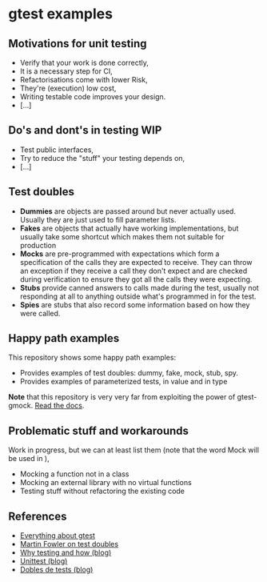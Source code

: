 # gtest examples

## Motivations for unit testing
 - Verify that your work is done correctly,
 - It is a necessary step for CI,
 - Refactorisations come with lower Risk,
 - They're (execution) low cost,  
 - Writing testable code improves your design.
 - [...]

## Do's and dont's in testing **WIP**
 - Test public interfaces,
 - Try to reduce the "stuff" your testing depends on,
 - [...]

## Test doubles
 - **Dummies** are objects are passed around but never actually used. 
               Usually they are just used to fill parameter lists.
 - **Fakes** are objects that actually have working implementations, 
             but usually take some shortcut which makes them not 
             suitable for production 
 - **Mocks** are pre-programmed with expectations which form a 
             specification of the calls they are expected to receive. 
             They can throw an exception if they receive a call they 
             don't expect and are checked during verification to ensure 
             they got all the calls they were expecting.
 - **Stubs** provide canned answers to calls made during the test, usually not 
             responding at all to anything outside what's programmed in 
             for the test.
 - **Spies** are stubs that also record some information based on how they 
             were called.   

## Happy path examples
This repository shows some happy path examples:
 - Provides examples of test doubles: dummy, fake, mock, stub, spy.
 - Provides examples of parameterized tests, in value and in type 

**Note** that this repository is very very far from exploiting the power
of gtest-gmock. [Read the docs](http://google.github.io/googletest/).

## Problematic stuff and workarounds
   Work in progress, but we can at least list them (note that 
   the word Mock will be used in ), 
- Mocking a function not in a class
- Mocking an external library with no virtual functions
- Testing stuff without refactoring the existing code

## References
 - [Everything about gtest](http://google.github.io/googletest/)
 - [Martin Fowler on test doubles](https://martinfowler.com/bliki/TestDouble.html)
 - [Why testing and how (blog)](https://blog.devgenius.io/why-testing-and-how-d7cf96c7223f)  
 - [Unittest (blog)](https://blog.devgenius.io/unit-tests-c70618dc1e25)  
 - [Dobles de tests (blog)](https://javi-kata.medium.com/dobles-de-tests-66dd6a6fdb7f)